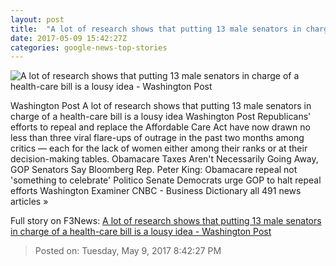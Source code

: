 ```yaml
---
layout: post
title:  "A lot of research shows that putting 13 male senators in charge of a health-care bill is a lousy idea - Washington Post"
date: 2017-05-09 15:42:27Z
categories: google-news-top-stories
---
```


![A lot of research shows that putting 13 male senators in charge of a health-care bill is a lousy idea - Washington Post](https://img.washingtonpost.com/rf/image_1484w/2010-2019/WashingtonPost/2017/03/23/National-Politics/Images/Congress_Health_Overhaul_05251-045bf-3931.jpg)

Washington Post A lot of research shows that putting 13 male senators in charge of a health-care bill is a lousy idea Washington Post Republicans' efforts to repeal and replace the Affordable Care Act have now drawn no less than three viral flare-ups of outrage in the past two months among critics — each for the lack of women either among their ranks or at their decision-making tables. Obamacare Taxes Aren't Necessarily Going Away, GOP Senators Say Bloomberg Rep. Peter King: Obamacare repeal not 'something to celebrate' Politico Senate Democrats urge GOP to halt repeal efforts Washington Examiner CNBC - Business Dictionary all 491 news articles »


Full story on F3News: [A lot of research shows that putting 13 male senators in charge of a health-care bill is a lousy idea - Washington Post](http://www.f3nws.com/n/hDC2yE)

> Posted on: Tuesday, May 9, 2017 8:42:27 PM
